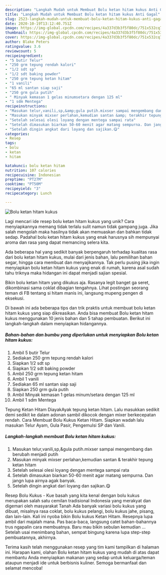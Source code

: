```yaml
---
description: "Langkah Mudah untuk Membuat Bolu ketan hitam kukus Anti Gagal"
title: "Langkah Mudah untuk Membuat Bolu ketan hitam kukus Anti Gagal"
slug: 2523-langkah-mudah-untuk-membuat-bolu-ketan-hitam-kukus-anti-gagal
date: 2020-10-19T13:12:40.751Z
image: https://img-global.cpcdn.com/recipes/4a337d3b3f5f80dc/751x532cq70/bolu-ketan-hitam-kukus-foto-resep-utama.jpg
thumbnail: https://img-global.cpcdn.com/recipes/4a337d3b3f5f80dc/751x532cq70/bolu-ketan-hitam-kukus-foto-resep-utama.jpg
cover: https://img-global.cpcdn.com/recipes/4a337d3b3f5f80dc/751x532cq70/bolu-ketan-hitam-kukus-foto-resep-utama.jpg
author: Blake Peters
ratingvalue: 3.6
reviewcount: 5
recipeingredient:
- "5 butir Telur"
- "250 grm tepung rendah kalori"
- "1/2 sdt sp"
- "1/2 sdt baking powder"
- "250 grm tepung ketan hitam"
- "1 vanili"
- "65 ml santan siap saji"
- "250 grm gula putih"
- " Minyak kemasan 1 gelas minumsetara dengan 125 ml"
- "1 sdm Mentega"
recipeinstructions:
- "Masukan telur,vanili,sp,&amp;gula putih.mixser sampai mengembang dan berubah menjadi putih"
- "Masukan minyak mixser perlahan,kemudian santan &amp; terakhir tepung ketan hitam"
- "Setelah selesai olesi loyang dengan mentega sampai rata"
- "Setelah dimasukan biarkan 50-60 menit agar matang sempurna. Dan jangn lupa airnya agak banyak."
- "Setelah dingin angkat dari loyang dan sajikan.😋"
categories:
- Resep
tags:
- bolu
- ketan
- hitam

katakunci: bolu ketan hitam 
nutrition: 107 calories
recipecuisine: Indonesian
preptime: "PT27M"
cooktime: "PT50M"
recipeyield: "3"
recipecategory: Lunch

---
```



![Bolu ketan hitam kukus](https://img-global.cpcdn.com/recipes/4a337d3b3f5f80dc/751x532cq70/bolu-ketan-hitam-kukus-foto-resep-utama.jpg)

Lagi mencari ide resep bolu ketan hitam kukus yang unik? Cara menyiapkannya memang tidak terlalu sulit namun tidak gampang juga. Jika salah mengolah maka hasilnya tidak akan memuaskan dan bahkan tidak sedap. Padahal bolu ketan hitam kukus yang enak harusnya sih mempunyai aroma dan rasa yang dapat memancing selera kita.

Ada beberapa hal yang sedikit banyak berpengaruh terhadap kualitas rasa dari bolu ketan hitam kukus, mulai dari jenis bahan, lalu pemilihan bahan segar, hingga cara membuat dan menyajikannya. Tak perlu pusing jika ingin menyiapkan bolu ketan hitam kukus yang enak di rumah, karena asal sudah tahu triknya maka hidangan ini dapat menjadi sajian spesial.

Bikin bolu ketan hitam yang dikukus aja. Rasanya legit banget ga seret, dikombinasi sama coklat dibagian tengahnya. Lihat postingan seorang teman di FB tentang si hitam manis ini, langsung mupeng pengen di eksekusi.


Di bawah ini ada beberapa tips dan trik praktis untuk membuat bolu ketan hitam kukus yang siap dikreasikan. Anda bisa membuat Bolu ketan hitam kukus menggunakan 10 jenis bahan dan 5 tahap pembuatan. Berikut ini langkah-langkah dalam menyiapkan hidangannya.

<!--inarticleads1-->

##### Bahan-bahan dan bumbu yang diperlukan untuk menyiapkan Bolu ketan hitam kukus:

1. Ambil 5 butir Telur
1. Sediakan 250 grm tepung rendah kalori
1. Siapkan 1/2 sdt sp
1. Siapkan 1/2 sdt baking powder
1. Ambil 250 grm tepung ketan hitam
1. Ambil 1 vanili
1. Sediakan 65 ml santan siap saji
1. Siapkan 250 grm gula putih
1. Ambil  Minyak kemasan 1 gelas minum/setara dengan 125 ml
1. Ambil 1 sdm Mentega


Tepung Ketan Hitam DiayakAyak tepung ketan hitam. Lalu masukkan sedikit demi sedikit ke dalam adonan sambil dikocok dengan mixer berkecepatan rendah. Cara Membuat Bolu Kukus Ketan Hitam. Siapkan wadah lalu masukan Telur Ayam, Gula Pasir, Pengemulsi SP dan Vanili. 

<!--inarticleads2-->

##### Langkah-langkah membuat Bolu ketan hitam kukus:

1. Masukan telur,vanili,sp,&amp;gula putih.mixser sampai mengembang dan berubah menjadi putih
1. Masukan minyak mixser perlahan,kemudian santan &amp; terakhir tepung ketan hitam
1. Setelah selesai olesi loyang dengan mentega sampai rata
1. Setelah dimasukan biarkan 50-60 menit agar matang sempurna. Dan jangn lupa airnya agak banyak.
1. Setelah dingin angkat dari loyang dan sajikan.😋


Resep Bolu Kukus - Kue basah yang kita kenal dengan bolu kukus merupakan salah satu cemilan tradisional Indonesia yang merakyat dan digemari oleh masyarakat Tanah Ada banyak variasi bolu kukus yang dibuat, misalnya rasa coklat, bolu kukus pelangi, bolu kukus jahe, pisang, dan lain-lain. Kali ini nyoba bikin Bolu kukus Ketan Hitam. Resepnya lupa ambil dari majalah mana. Pas baca-baca, langsung catet bahan-bahannya trus ngapalin cara membuatnya. Baru mau bikin sebulan kemudian … Setelah usai menimbang bahan, sempat bingung karena lupa step-step pembuatannya, akhirnya. 

Terima kasih telah menggunakan resep yang tim kami tampilkan di halaman ini. Harapan kami, olahan Bolu ketan hitam kukus yang mudah di atas dapat membantu Anda menyiapkan makanan yang sedap untuk keluarga/teman ataupun menjadi ide untuk berbisnis kuliner. Semoga bermanfaat dan selamat mencoba!
